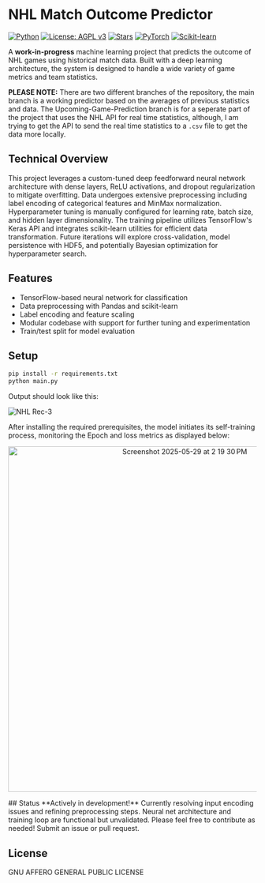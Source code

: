 # NHL Match Outcome Predictor
[![Python](https://img.shields.io/badge/Python-3.10%2B-3776AB?logo=python&logoColor=white)](https://www.python.org/)  [![License: AGPL v3](https://img.shields.io/badge/License-AGPL%20v3-blue.svg)](https://www.gnu.org/licenses/agpl-3.0)  [![Stars](https://img.shields.io/github/stars/anipaleja/NHL-Outcome-Predictor-ML?style=social)](https://github.com/anipaleja/NHL-Outcome-Predictor-ML/stargazers)  [![PyTorch](https://img.shields.io/badge/PyTorch-2.0%2B-EE4C2C?logo=pytorch&logoColor=white)](https://pytorch.org/)  [![Scikit-learn](https://img.shields.io/badge/scikit--learn-1.4%2B-F7931E?logo=scikit-learn&logoColor=white)](https://scikit-learn.org/)


A **work-in-progress** machine learning project that predicts the outcome of NHL games using historical match data. Built with a deep learning architecture, the system is designed to handle a wide variety of game metrics and team statistics.

**PLEASE NOTE:** There are two different branches of the repository, the main branch is a working predictor based on the averages of previous statistics and data. The Upcoming-Game-Prediction branch is for a seperate part of the project that uses the NHL API for real time statistics, although, I am trying to get the API to send the real time statistics to a `.csv` file to get the data more locally. 

## Technical Overview

This project leverages a custom-tuned deep feedforward neural network architecture with dense layers, ReLU activations, and dropout regularization to mitigate overfitting. Data undergoes extensive preprocessing including label encoding of categorical features and MinMax normalization. Hyperparameter tuning is manually configured for learning rate, batch size, and hidden layer dimensionality. The training pipeline utilizes TensorFlow's Keras API and integrates scikit-learn utilities for efficient data transformation. Future iterations will explore cross-validation, model persistence with HDF5, and potentially Bayesian optimization for hyperparameter search.

## Features

- TensorFlow-based neural network for classification
- Data preprocessing with Pandas and scikit-learn
- Label encoding and feature scaling
- Modular codebase with support for further tuning and experimentation
- Train/test split for model evaluation

## Setup

```bash
pip install -r requirements.txt
python main.py
```
Output should look like this: 

![NHL Rec-3](https://github.com/user-attachments/assets/0d334184-a3c3-493d-86f7-c5c5fa71544c)

After installing the required prerequisites, the model initiates its self-training process, monitoring the Epoch and loss metrics as displayed below:  
<p align="center">
<img width="700" alt="Screenshot 2025-05-29 at 2 19 30 PM" src="https://github.com/user-attachments/assets/ac58c14e-64bf-4513-86e3-43b4eba66fb2" />
</p>
## Status
**Actively in development!** Currently resolving input encoding issues and refining preprocessing steps. Neural net architecture and training loop are functional but unvalidated.
Please feel free to contribute as needed! Submit an issue or pull request.

## License

GNU AFFERO GENERAL PUBLIC LICENSE
